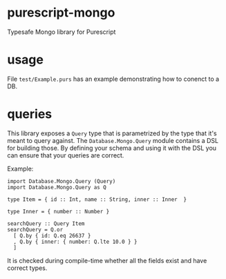 # purescript-mongo
Typesafe Mongo library for Purescript

# usage
File `test/Example.purs` has an example demonstrating how to conenct to a DB.

# queries

This library exposes a `Query` type that is parametrized by the type that it's meant to query against.
The `Database.Mongo.Query` module contains a DSL for building those.
By defining your schema and using it with the DSL you can ensure that your queries are correct.

Example:
```
import Database.Mongo.Query (Query)
import Database.Mongo.Query as Q

type Item = { id :: Int, name :: String, inner :: Inner  }

type Inner = { number :: Number } 

searchQuery :: Query Item
searchQuery = Q.or
  [ Q.by { id: Q.eq 26637 }
  , Q.by { inner: { number: Q.lte 10.0 } }
  ]
```

It is checked during compile-time whether all the fields exist and have correct types.
